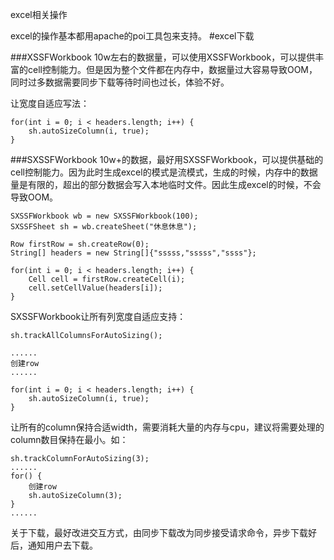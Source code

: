 excel相关操作

excel的操作基本都用apache的poi工具包来支持。
#excel下载

###XSSFWorkbook
10w左右的数据量，可以使用XSSFWorkbook，可以提供丰富的cell控制能力。但是因为整个文件都在内存中，数据量过大容易导致OOM，同时过多数据需要同步下载等待时间也过长，体验不好。

让宽度自适应写法：
```
for(int i = 0; i < headers.length; i++) {
    sh.autoSizeColumn(i, true);
}
```

###SXSSFWorkbook
10w+的数据，最好用SXSSFWorkbook，可以提供基础的cell控制能力。因为此时生成excel的模式是流模式，生成的时候，内存中的数据量是有限的，超出的部分数据会写入本地临时文件。因此生成excel的时候，不会导致OOM。
```
SXSSFWorkbook wb = new SXSSFWorkbook(100);
SXSSFSheet sh = wb.createSheet("休息休息");

Row firstRow = sh.createRow(0);
String[] headers = new String[]{"sssss,"sssss","ssss"};

for(int i = 0; i < headers.length; i++) {
    Cell cell = firstRow.createCell(i);
    cell.setCellValue(headers[i]);
}
```

SXSSFWorkbook让所有列宽度自适应支持：
```
sh.trackAllColumnsForAutoSizing();

......
创建row
......

for(int i = 0; i < headers.length; i++) {
    sh.autoSizeColumn(i, true);
}
```
让所有的column保持合适width，需要消耗大量的内存与cpu，建议将需要处理的column数目保持在最小。如：
```
sh.trackColumnForAutoSizing(3);
......
for() {
    创建row
    sh.autoSizeColumn(3);
}
......
```

关于下载，最好改进交互方式，由同步下载改为同步接受请求命令，异步下载好后，通知用户去下载。